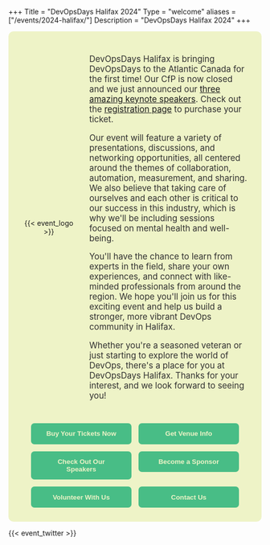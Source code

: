+++
Title = "DevOpsDays Halifax 2024"
Type = "welcome"
aliases = ["/events/2024-halifax/"]
Description = "DevOpsDays Halifax 2024"
+++

<style type="text/css">
.hfx {
  display: flex;
  flex-direction: column;
  background-color: #EEF3C7;
  padding: 2em;
  gap: 2em;
  border-radius: 10px;
  align-items: center;
  text-align: center;
}
.hfx .header {
  display: flex;
  flex-direction: row;
  justify-content: center;
  align-items: center;
  gap: 2em;
  width: 100%;
}
.hfx .logo {
  flex: 1;
  max-width: 300px;
}
.hfx .text {
  flex: 3;
  color: #303030;
  font-size: 1.2em;
  text-align: left;
}
.hfx .buttons {
  display: flex;
  flex-direction: row;
  flex-wrap: wrap;
  justify-content: center;
  gap: 1em;
  width: 100%;
}
.hfx .buttons a {
  flex-grow: 1;
  max-width: 200px;
}
.hfx button {
  color: #EEF3C7;
  background-color: #48BD86;
  border: none;
  border-radius: 0.5em;
  font-weight: bold;
  padding: 1em 2em;
  width: 100%;
}
@media only screen and (max-width: 760px) {
  .hfx .header {
    flex-direction: column;
  }
  .hfx .text {
    text-align: center;
  }
  .hfx .buttons {
    flex-direction: column;
  }
}
</style>

<div class="hfx">
  <div class="header">
    <div class="logo">
      {{< event_logo >}}
    </div>
    <div class="text">
      <p>DevOpsDays Halifax is bringing DevOpsDays to the Atlantic Canada for the first time! Our CfP is now closed and we just announced our <a href="https://devopsdays.org/events/2024-halifax/speakers">three amazing keynote speakers</a>. Check out the <a href="https://tickets.devopsdays.org/devopsdays-halifax/2024/">registration page</a> to purchase your ticket.</p>
      <p>Our event will feature a variety of presentations, discussions, and networking opportunities, all centered around the themes of collaboration, automation, measurement, and sharing. We also believe that taking care of ourselves and each other is critical to our success in this industry, which is why we'll be including sessions focused on mental health and well-being.</p>
      <p>You'll have the chance to learn from experts in the field, share your own experiences, and connect with like-minded professionals from around the region. We hope you'll join us for this exciting event and help us build a stronger, more vibrant DevOps community in Halifax.</p>
      <p>Whether you're a seasoned veteran or just starting to explore the world of DevOps, there's a place for you at DevOpsDays Halifax. Thanks for your interest, and we look forward to seeing you!</p>
    </div>
  </div>
  <div class="buttons">
    <a href="https://tickets.devopsdays.org/devopsdays-halifax/2024/"><button>Buy Your Tickets Now</button></a>
    <a href="../location/"><button>Get Venue Info</button></a>
    <a href="../speakers/"><button>Check Out Our Speakers</button></a>
    <a href="../sponsor/"><button>Become a Sponsor</button></a>
    <a href="../volunteer/"><button>Volunteer With Us</button></a>
    <a href="../contact/"><button>Contact Us</button></a>
  </div>
</div>

{{< event_twitter >}}
